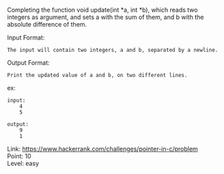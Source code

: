 Completing the function void update(int *a, int *b), which reads two integers as argument, and sets a with the sum of them, and b with the absolute difference of them.

Input Format:

	The input will contain two integers, a and b, separated by a newline.

Output Format:

	Print the updated value of a and b, on two different lines.

ex:

	input:
		4
		5

	output:
		9
		1

Link: https://www.hackerrank.com/challenges/pointer-in-c/problem<br />
Point: 10<br />
Level: easy